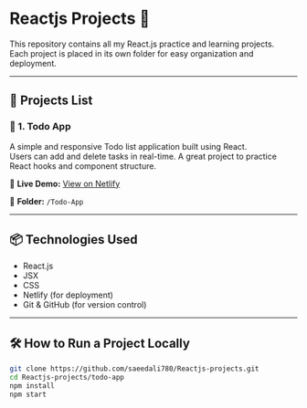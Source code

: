 # Reactjs Projects 🚀

This repository contains all my React.js practice and learning projects.  
Each project is placed in its own folder for easy organization and deployment.

---

## 📁 Projects List

### 📝 1. Todo App

A simple and responsive Todo list application built using React.  
Users can add and delete tasks in real-time. A great project to practice React hooks and component structure.

🔗 **Live Demo:** [View on Netlify](https://addintodo.netlify.app/)

📂 **Folder:** `/Todo-App`

---

## 📦 Technologies Used

- React.js
- JSX
- CSS
- Netlify (for deployment)
- Git & GitHub (for version control)

---

## 🛠 How to Run a Project Locally

```bash
git clone https://github.com/saeedali780/Reactjs-projects.git
cd Reactjs-projects/todo-app
npm install
npm start
